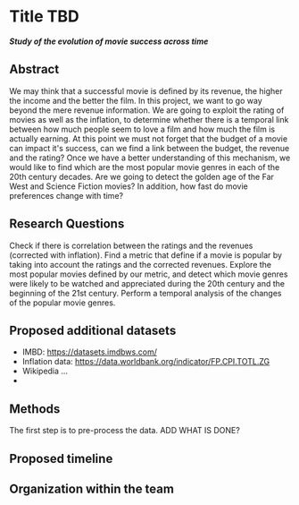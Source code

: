 # Title TBD

___Study of the evolution of movie success across time___

## Abstract

We may think that a successful movie is defined by its revenue, the higher the income and the better the film. In this project, we want to go way beyond the mere revenue information. We are going to exploit the rating of movies as well as the inflation, to determine whether there is a temporal link between how much people seem to love a film and how much the film is actually earning. At this point we must not forget that the budget of a movie can impact it's success, can we find a link between the budget, the revenue and the rating? Once we have a better understanding of this mechanism, we would like to find which are the most popular movie genres in each of the 20th century decades. Are we going to detect the golden age of the Far West and Science Fiction movies? In addition, how fast do movie preferences change with time?

## Research Questions

Check if there is correlation between the ratings and the revenues (corrected with inflation).
Find a metric that define if a movie is popular by taking into account the ratings and the corrected revenues.
Explore the most popular movies defined by our metric, and detect which movie genres were likely to be watched and appreciated during the 20th century and the beginning of the 21st century.
Perform a temporal analysis of the changes of the popular movie genres.

## Proposed additional datasets
-	IMBD: https://datasets.imdbws.com/
- Inflation data: https://data.worldbank.org/indicator/FP.CPI.TOTL.ZG
-	Wikipedia …
-	
## Methods

The first step is to pre-process the data. ADD WHAT IS DONE?

## Proposed timeline

## Organization within the team
